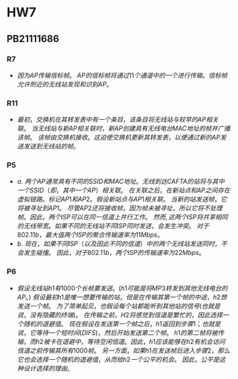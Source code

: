 # HW7
## PB21111686
### R7
- $因为AP传输信标帧。$
  $AP的信标帧将通过11个通道中的一个进行传输。信标帧允许附近的无线站发现和识别AP。$

### R11
- $最初，交换机在其转发表中有一个条目，该条目将无线站与较早的AP相关联。$
  $当无线站与新AP相关联时，新AP创建具有无线电台MAC地址的帧并广播该帧。$
  $该帧由交换机接收。这迫使交换机更新其转发表，以便通过新的AP发送发送到无线站的帧。$

### P5
- $a.$
  $两个AP通常具有不同的SSID和MAC地址。无线到达CAFTA的站将与其中一个SSID（即，其中一个AP）相关联。$
  $在关联之后，在新站点和AP之间存在虚拟链路。标记AP1和AP2。假设新站点与AP1相关联。$
  $当新的站发送帧，它将被寻址到AP1。$
  $尽管AP2还将接收帧，因为帧未被寻址，所以它将不处理帧。因此，两个ISP可以在同一信道上并行工作。$
  $然而,这两个ISP将共享相同的无线带宽。如果不同的无线站不同ISP同时发送，会发生冲突。$
  $对于802.11b，最大值两个ISP的聚合传输速率为11Mbps。$
- $b.$
  $现在，如果不同ISP（以及因此不同的信道）中的两个无线站发送同时，不会发生碰撞。$
  $因此，对于802.11b，两个ISP的传输速率为22Mbps。$

### P6
- $假设无线站h1有1000个长帧要发送。(h1可能是将MP3转发到其他无线电台的AP。)$
  $假设最初h1是唯一想要传输的站，但是在传输其第一个帧的中途，h2想发送一个帧。$
  $为了简单起见，也假设每个站都能听到其他站的信号(也就是说，没有隐藏的终端)。$
  $在传输之前，H2将感觉到信道是繁忙的，因此选择一个随机的退避值。$
  $现在假设在发送第一个帧之后，h1返回到步骤1；也就是说，它等待一个短时间(DIFS)，然后开始发送第二个帧。$
  $h1的第二帧将被传输，而h2被卡在退避中，等待空闲信道。因此，h1应该能够在h2有机会访问信道之前传输其所有1000帧。$
  $另一方面，如果h1在发送帧后进入步骤2，那么它也会选择一个随机的退避值，从而给h2一个公平的机会。$
  $因此，公平是这种设计选择的理由。$